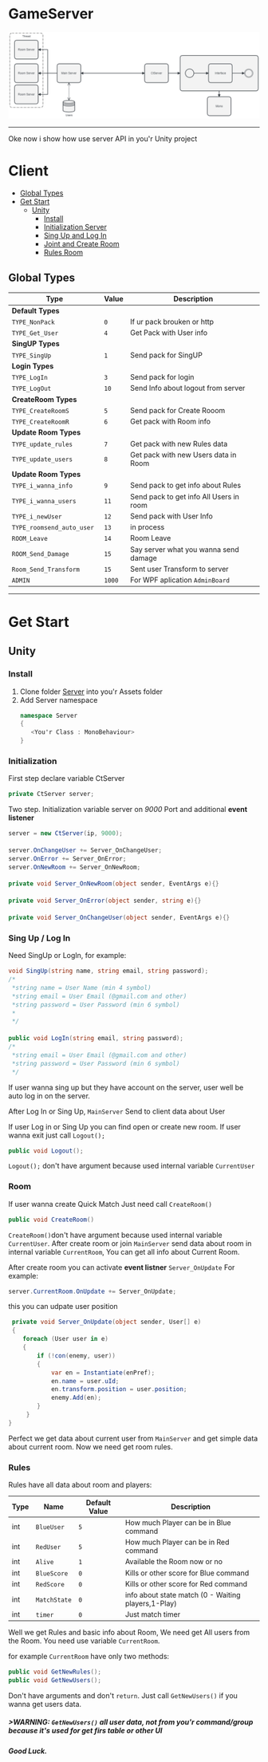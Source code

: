 # GameServer
![Datagram](/diagram.jpg)

***

Oke now i show how use server API in you'r Unity project
# Client
* [Global Types](#global-types)
* [Get Start](#get-start)
  * [Unity](#unity)
    * [Install](#install)
    * [Initialization Server](#initialization)
    * [Sing Up and Log In](#sing-up--log-in)
    * [Joint and Create Room](#room)
    * [Rules Room](#rules)

## Global Types

| Type | Value | Description |
| --- |--- | --- |
| **Default Types** |
| `TYPE_NonPack` |`0`| If ur pack brouken or http |
| `TYPE_Get_User` |`4`| Get Pack with User info |
| **SingUP Types** |
| `TYPE_SingUp` | `1 `| Send pack for SingUP |
| **Login Types** |
| `TYPE_LogIn` | `3 `| Send pack for login |
| `TYPE_LogOut` | `10 `|Send Info about logout from server  |
|**CreateRoom Types** |
| `TYPE_CreateRoomS` | `5 `| Send pack for Create Rooom |
| `TYPE_CreateRoomR` | `6 `| Get pack with Room info  |
|**Update Room Types** |
| `TYPE_update_rules` | `7 `| Get pack with new Rules data |
| `TYPE_update_users` | `8 `| Get pack with new Users data in Room  |
|**Update Room Types** |
| `TYPE_i_wanna_info` | `9`| Send pack to get info about Rules  |
| `TYPE_i_wanna_users` | `11`|Send pack to get info All Users in room  |
| `TYPE_i_newUser` | `12`| Send pack with User Info |
| `TYPE_roomsend_auto_user ` | `13`| in process |
| `ROOM_Leave  ` | `14`| Room Leave |
| `ROOM_Send_Damage ` | `15`| Say server what you wanna send damage|
| `Room_Send_Transform   ` | `15`| Sent user Transform to server |
| `ADMIN ` | `1000`| For WPF aplication  `AdminBoard` |



***

# Get Start
## Unity
### Install
   1. Clone folder [Server](Client/Assets) into you'r Assets folder
   2. Add Server namespace
      ```cs
      namespace Server
      {
         <You'r Class : MonoBehaviour>
      }
      ```
### Initialization
First step declare variable CtServer   
```cs
private CtServer server;
```

Two step. Initialization variable server on _9000_ Port and additional **event listener** 
```cs
server = new CtServer(ip, 9000);

server.OnChangeUser += Server_OnChangeUser;
server.OnError += Server_OnError;
server.OnNewRoom += Server_OnNewRoom;

private void Server_OnNewRoom(object sender, EventArgs e){}

private void Server_OnError(object sender, string e){}

private void Server_OnChangeUser(object sender, EventArgs e){}

```
### Sing Up / Log In
Need SingUp or LogIn, for example:
```cs
void SingUp(string name, string email, string password);
/*
 *string name = User Name (min 4 symbol)
 *string email = User Email (@gmail.com and other)
 *string password = User Password (min 6 symbol)
 *
 */

public void LogIn(string email, string password);
/*
 *string email = User Email (@gmail.com and other)
 *string password = User Password (min 6 symbol)
 */
```
If user wanna sing up but they have account on the server, user well be auto log in on the server.

After Log In or Sing Up, `MainServer` Send to client data about User

If user Log in or Sing Up you can find open or create new room. If user wanna exit just call `Logout();`
```cs
public void Logout();
```
`Logout();` don't have argument because used internal variable `CurrentUser` 
### Room
If user wanna create Quick Match Just need call `CreateRoom()`
```cs
public void CreateRoom()
```
`CreateRoom()`don't have argument because used internal variable `CurrentUser`. After create room or join `MainServer` send data about room in internal variable `CurrentRoom`, You can get all info about Current Room.

After create room you can activate **event listner** `Server_OnUpdate`
For example:
```cs
server.CurrentRoom.OnUpdate += Server_OnUpdate;
```
this you can udpate user position
```cs
 private void Server_OnUpdate(object sender, User[] e)
 {
    foreach (User user in e)
    {
        if (!con(enemy, user))
        {
            var en = Instantiate(enPref);
            en.name = user.uId;
            en.transform.position = user.position;
            enemy.Add(en);
        }
     }
}
```

Perfect we get data about current user from  `MainServer` and get simple data about current room. Now we need get room rules.
### Rules
Rules have all data about room and players:

|Type | Name | Default Value| Description |
|-----|------|--------------|-------------|
| int | `BlueUser` | `5` | How much Player can be in Blue command |
| int | `RedUser` | `5` | How much Player can be in Red command |
| int | `Alive` | `1` | Available the Room now or no |
| int | `BlueScore` | `0` | Kills or other score for Blue command |
| int | `RedScore` | `0` | Kills or other score for Red command |
| int | `MatchState` | `0` | info about state match (0 - Waiting players,1-Play) |
| int | `timer` | `0` | Just match timer |

Well we get Rules and basic info about Room, We need get All users from the Room. You need use variable `CurrentRoom`.

for example `CurrentRoom` have only two methods:
```cs
public void GetNewRules();
public void GetNewUsers();
```
Don't have arguments and don't `return`. Just call `GetNewUsers()` if you wanna get users data.

##### >WARNING: `GetNewUsers()` all user data, not from you'r command/group because it's used for get firs table or other UI

##### Good Luck.







